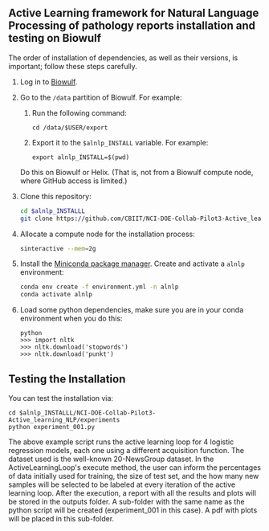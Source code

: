 ## Active Learning framework for Natural Language Processing of pathology reports installation and testing on Biowulf

The order of installation of dependencies, as well as their versions, is important; follow these steps carefully.

1. Log in to [Biowulf](https://hpc.nih.gov/docs/connect.html). 

2. Go to the `/data` partition of Biowulf. For example: 

   1. Run the following command:
   
      ```cd /data/$USER/export```
   
   2. Export it to the `$alnlp_INSTALL` variable. For example: 
   
      ```export alnlp_INSTALL=$(pwd)```

   Do this on Biowulf or Helix. (That is, not from a Biowulf compute node, where GitHub access is limited.)
 
3. Clone this repository: 

   ```bash
   cd $alnlp_INSTALLL
   git clone https://github.com/CBIIT/NCI-DOE-Collab-Pilot3-Active_learning_NLP.git
   ```
4. Allocate a compute node for the installation process:

   ```bash
   sinteractive --mem=2g
   ```
5. Install the [Miniconda package manager](https://docs.conda.io/en/latest/miniconda.html). Create and activate a `alnlp` environment:

    ```bash
   conda env create -f environment.yml -n alnlp
   conda activate alnlp
    ```

6. Load some python dependencies, make sure you are in your conda environment when you do this:

   ```
   python
   >>> import nltk
   >>> nltk.download('stopwords')
   >>> nltk.download('punkt')
   ```

## Testing the Installation

You can test the installation via:

```
cd $alnlp_INSTALLL/NCI-DOE-Collab-Pilot3-Active_learning_NLP/experiments
python experiment_001.py
```
The above example script runs the active learning loop for 4 logistic regression models, each one using a different acquisition function. The dataset used is the well-known 20-NewsGroup dataset. In the ActiveLearningLoop's execute method, the user can inform the percentages of data initially used for training, the size of test set, and the how many new samples will be selected to be labeled at every iteration of the active learning loop. After the execution, a report with all the results and plots will be stored in the outputs folder. A sub-folder with the same name as the python script will be created (experiment_001 in this case). A pdf with plots will be placed in this sub-folder.


